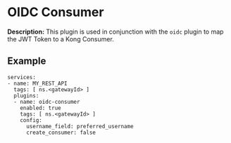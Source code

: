 # OIDC Consumer

**Description:** This plugin is used in conjunction with the `oidc` plugin to map the JWT Token to a Kong Consumer.

## Example

```
services:
- name: MY_REST_API
  tags: [ ns.<gatewayId> ]
  plugins:
  - name: oidc-consumer
    enabled: true
    tags: [ ns.<gatewayId> ]
    config:
      username_field: preferred_username
      create_consumer: false
```
